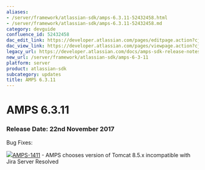 ```yaml
---
aliases:
- /server/framework/atlassian-sdk/amps-6.3.11-52432458.html
- /server/framework/atlassian-sdk/amps-6.3.11-52432458.md
category: devguide
confluence_id: 52432458
dac_edit_link: https://developer.atlassian.com/pages/editpage.action?cjm=wozere&pageId=52432458
dac_view_link: https://developer.atlassian.com/pages/viewpage.action?cjm=wozere&pageId=52432458
legacy_url: https://developer.atlassian.com/docs/amps-sdk-release-notes/amps-sdk-6-x-and-up-release-notes/amps-6-3-11
new_url: /server/framework/atlassian-sdk/amps-6-3-11
platform: server
product: atlassian-sdk
subcategory: updates
title: AMPS 6.3.11
---
```

# AMPS 6.3.11

### Release Date: 22nd November 2017

Bug Fixes:

<a href="https://ecosystem.atlassian.net/browse/AMPS-1411?src=confmacro" class="jira-issue-key"><img src="https://ecosystem.atlassian.net/secure/viewavatar?size=xsmall&amp;avatarId=15303&amp;avatarType=issuetype" class="icon" />AMPS-1411</a> - AMPS chooses version of Tomcat 8.5.x incompatible with Jira Server Resolved



